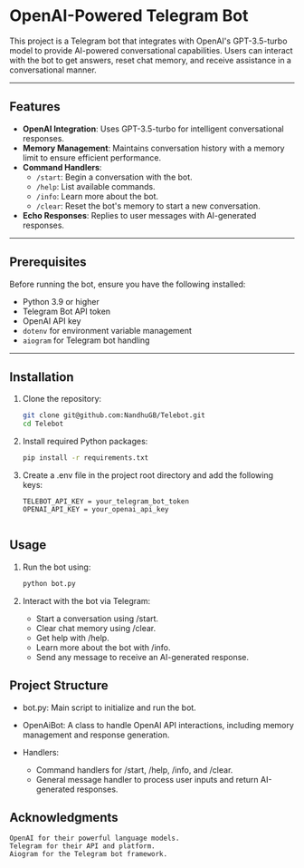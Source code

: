 # OpenAI-Powered Telegram Bot

This project is a Telegram bot that integrates with OpenAI's GPT-3.5-turbo model to provide AI-powered conversational capabilities. Users can interact with the bot to get answers, reset chat memory, and receive assistance in a conversational manner.

---

## Features

- **OpenAI Integration**: Uses GPT-3.5-turbo for intelligent conversational responses.
- **Memory Management**: Maintains conversation history with a memory limit to ensure efficient performance.
- **Command Handlers**:
  - `/start`: Begin a conversation with the bot.
  - `/help`: List available commands.
  - `/info`: Learn more about the bot.
  - `/clear`: Reset the bot's memory to start a new conversation.
- **Echo Responses**: Replies to user messages with AI-generated responses.

---

## Prerequisites

Before running the bot, ensure you have the following installed:

- Python 3.9 or higher
- Telegram Bot API token
- OpenAI API key
- `dotenv` for environment variable management
- `aiogram` for Telegram bot handling

---

## Installation

1. Clone the repository:

   ```bash
   git clone git@github.com:NandhuGB/Telebot.git
   cd Telebot

2. Install required Python packages:
     
   ```bash
   pip install -r requirements.txt

3. Create a .env file in the project root directory and add the following keys:

   ```env
   TELEBOT_API_KEY = your_telegram_bot_token
   OPENAI_API_KEY = your_openai_api_key


## Usage

1. Run the bot using:

   ```bash
   python bot.py

2. Interact with the bot via Telegram:

   * Start a conversation using /start.
   * Clear chat memory using /clear.
   * Get help with /help.
   * Learn more about the bot with /info.
   * Send any message to receive an AI-generated response.


## Project Structure

   * bot.py: Main script to initialize and run the bot.
   * OpenAiBot: A class to handle OpenAI API interactions, including memory management and response   generation.

* Handlers:
   *  Command handlers for /start, /help, /info, and /clear.
   *  General message handler to process user inputs and return AI-generated responses.

## Acknowledgments

    OpenAI for their powerful language models.
    Telegram for their API and platform.
    Aiogram for the Telegram bot framework.


